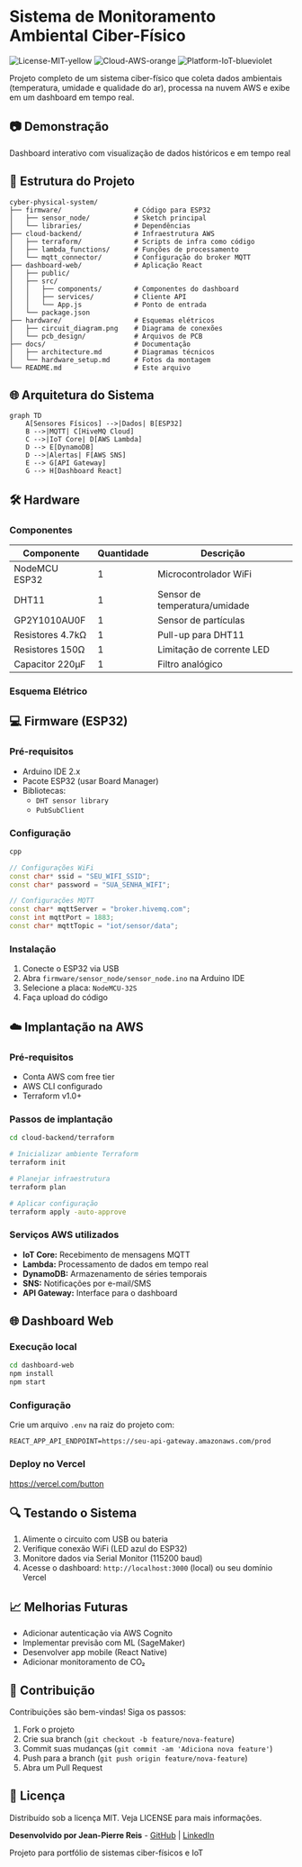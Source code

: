 # Sistema de Monitoramento Ambiental Ciber-Físico
![License-MIT-yellow](https://img.shields.io/badge/License-MIT-yellow.svg)
![Cloud-AWS-orange](https://img.shields.io/badge/Cloud-AWS-orange)
![Platform-IoT-blueviolet](https://img.shields.io/badge/Platform-IoT-blueviolet)

Projeto completo de um sistema ciber-físico que coleta dados ambientais (temperatura, umidade e qualidade do ar), processa na nuvem AWS e exibe em um dashboard em tempo real.

## 📷 Demonstração

Dashboard interativo com visualização de dados históricos e em tempo real

## 📂 Estrutura do Projeto

```tree
cyber-physical-system/
├── firmware/                  # Código para ESP32
│   ├── sensor_node/           # Sketch principal
│   └── libraries/             # Dependências
├── cloud-backend/             # Infraestrutura AWS
│   ├── terraform/             # Scripts de infra como código
│   ├── lambda_functions/      # Funções de processamento
│   └── mqtt_connector/        # Configuração do broker MQTT
├── dashboard-web/             # Aplicação React
│   ├── public/
│   ├── src/
│   │   ├── components/        # Componentes do dashboard
│   │   ├── services/          # Cliente API
│   │   └── App.js             # Ponto de entrada
│   └── package.json
├── hardware/                  # Esquemas elétricos
│   ├── circuit_diagram.png    # Diagrama de conexões
│   └── pcb_design/            # Arquivos de PCB
├── docs/                      # Documentação
│   ├── architecture.md        # Diagramas técnicos
│   └── hardware_setup.md      # Fotos da montagem
└── README.md                  # Este arquivo
```

## 🌐 Arquitetura do Sistema

```mermaid
graph TD
    A[Sensores Físicos] -->|Dados| B[ESP32]
    B -->|MQTT| C[HiveMQ Cloud]
    C -->|IoT Core| D[AWS Lambda]
    D --> E[DynamoDB]
    D -->|Alertas| F[AWS SNS]
    E --> G[API Gateway]
    G --> H[Dashboard React]
```

## 🛠️ Hardware

### Componentes

| Componente |	Quantidade |	Descrição |
|------------|-------------|------------|
NodeMCU ESP32 |	1	| Microcontrolador WiFi
DHT11 |	1	| Sensor de temperatura/umidade
GP2Y1010AU0F |	1	| Sensor de partículas
Resistores 4.7kΩ |	1	| Pull-up para DHT11
Resistores 150Ω |	1	| Limitação de corrente LED
Capacitor 220μF |	1	| Filtro analógico

### Esquema Elétrico



## 💻 Firmware (ESP32)

### Pré-requisitos

- Arduino IDE 2.x
- Pacote ESP32 (usar Board Manager)
- Bibliotecas:
  - `DHT sensor library`
  - `PubSubClient`

### Configuração

```cpp
cpp

// Configurações WiFi
const char* ssid = "SEU_WIFI_SSID";
const char* password = "SUA_SENHA_WIFI";

// Configurações MQTT
const char* mqttServer = "broker.hivemq.com";
const int mqttPort = 1883;
const char* mqttTopic = "iot/sensor/data";
```

### Instalação

1. Conecte o ESP32 via USB
2. Abra `firmware/sensor_node/sensor_node.ino` na Arduino IDE
3. Selecione a placa: `NodeMCU-32S`
4. Faça upload do código

## ☁️ Implantação na AWS

### Pré-requisitos

- Conta AWS com free tier
- AWS CLI configurado
- Terraform v1.0+

### Passos de implantação

```bash
cd cloud-backend/terraform

# Inicializar ambiente Terraform
terraform init

# Planejar infraestrutura
terraform plan

# Aplicar configuração
terraform apply -auto-approve
```

### Serviços AWS utilizados

- **IoT Core:** Recebimento de mensagens MQTT
- **Lambda:** Processamento de dados em tempo real
- **DynamoDB:** Armazenamento de séries temporais
- **SNS:** Notificações por e-mail/SMS
- **API Gateway:** Interface para o dashboard

## 🌐 Dashboard Web

### Execução local

```bash
cd dashboard-web
npm install
npm start
```

### Configuração

Crie um arquivo `.env` na raiz do projeto com:

```env
REACT_APP_API_ENDPOINT=https://seu-api-gateway.amazonaws.com/prod
```

### Deploy no Vercel

https://vercel.com/button

## 🔍 Testando o Sistema

1. Alimente o circuito com USB ou bateria
2. Verifique conexão WiFi (LED azul do ESP32)
3. Monitore dados via Serial Monitor (115200 baud)
4. Acesse o dashboard: `http://localhost:3000` (local) ou seu domínio Vercel

## 📈 Melhorias Futuras

- Adicionar autenticação via AWS Cognito
- Implementar previsão com ML (SageMaker)
- Desenvolver app mobile (React Native)
- Adicionar monitoramento de CO₂

## 🤝 Contribuição

Contribuições são bem-vindas! Siga os passos:

1. Fork o projeto
2. Crie sua branch (`git checkout -b feature/nova-feature`)
3. Commit suas mudanças (`git commit -am 'Adiciona nova feature'`)
4. Push para a branch (`git push origin feature/nova-feature`)
5. Abra um Pull Request

## 📄 Licença

Distribuído sob a licença MIT. Veja LICENSE para mais informações.

**Desenvolvido por Jean-Pierre Reis** - [GitHub](https://github.com/Jean-Pierre-Reis) | [LinkedIn](https://www.linkedin.com/in/jean-pierre-reis-28310a81/)

Projeto para portfólio de sistemas ciber-físicos e IoT

